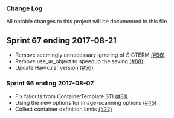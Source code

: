 ### Change Log

All notable changes to this project will be documented in this file.

## Sprint 67 ending 2017-08-21
- Remove seemingly unnecessary ignoring of SIGTERM [(#96)](https://github.com/ManageIQ/manageiq-providers-kubernetes/pull/96)
- Remove use_ar_object to speedup the saving [(#88)](https://github.com/ManageIQ/manageiq-providers-kubernetes/pull/88)
- Update Hawkular version [(#56)](https://github.com/ManageIQ/manageiq-providers-kubernetes/pull/56)

### Sprint 66 ending 2017-08-07
- Fix fallouts from ContainerTemplate STI [(#81)](https://github.com/ManageIQ/manageiq-providers-kubernetes/pull/81)
- Using the new options for image-scanning options [(#45)](https://github.com/ManageIQ/manageiq-providers-kubernetes/pull/45)
- Collect container definition limits [(#22)](https://github.com/ManageIQ/manageiq-providers-kubernetes/pull/22)
